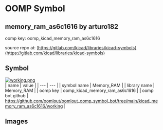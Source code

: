 # OOMP Symbol  
## memory_ram_as6c1616  by arturo182  
  
oomp key: oomp_kicad_memory_ram_as6c1616  
  
source repo at: [https://gitlab.com/kicad/libraries/kicad-symbols](https://gitlab.com/kicad/libraries/kicad-symbols)  
## Symbol  
  
[![working.png](working_600.png)](working.png)  
| name | value | 
| --- | --- | 
| symbol name | Memory_RAM | 
| library name | Memory_RAM | 
| oomp key | oomp_kicad_memory_ram_as6c1616 | 
| oomp bot github | https://github.com/oomlout/oomlout_oomp_symbol_bot/tree/main/kicad_memory_ram_as6c1616/working | 
## Images  
